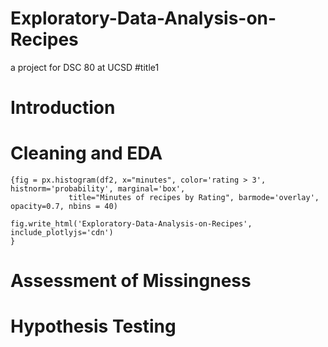 # Exploratory-Data-Analysis-on-Recipes
a project for DSC 80 at UCSD
#title1
# Introduction

# Cleaning and EDA
```
{fig = px.histogram(df2, x="minutes", color='rating > 3', histnorm='probability', marginal='box', 
             title="Minutes of recipes by Rating", barmode='overlay', opacity=0.7, nbins = 40)
             
fig.write_html('Exploratory-Data-Analysis-on-Recipes', include_plotlyjs='cdn')            
}
```
# Assessment of Missingness

# Hypothesis Testing
